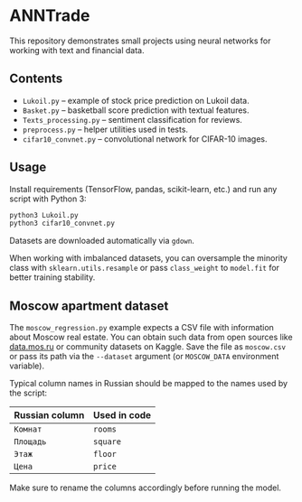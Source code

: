 # ANNTrade

This repository demonstrates small projects using neural networks for working with text and financial data.

## Contents
- `Lukoil.py` – example of stock price prediction on Lukoil data.
- `Basket.py` – basketball score prediction with textual features.
- `Texts_processing.py` – sentiment classification for reviews.
- `preprocess.py` – helper utilities used in tests.
- `cifar10_convnet.py` – convolutional network for CIFAR-10 images.

## Usage
Install requirements (TensorFlow, pandas, scikit-learn, etc.) and run any script with Python 3:

```bash
python3 Lukoil.py
python3 cifar10_convnet.py
```

Datasets are downloaded automatically via `gdown`.

When working with imbalanced datasets, you can oversample the minority
class with `sklearn.utils.resample` or pass `class_weight` to
`model.fit` for better training stability.

## Moscow apartment dataset
The `moscow_regression.py` example expects a CSV file with information
about Moscow real estate. You can obtain such data from open sources
like [data.mos.ru](https://data.mos.ru) or community datasets on Kaggle.
Save the file as `moscow.csv` or pass its path via the `--dataset`
argument (or `MOSCOW_DATA` environment variable).

Typical column names in Russian should be mapped to the names used by
the script:

| Russian column | Used in code |
| -------------- | ------------ |
| `Комнат`       | `rooms`      |
| `Площадь`      | `square`     |
| `Этаж`         | `floor`      |
| `Цена`         | `price`      |

Make sure to rename the columns accordingly before running the model.
